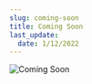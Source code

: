 ```yaml
---
slug: coming-soon
title: Coming Soon
last_update:
  date: 1/12/2022
---
```


![Coming Soon](@site/docs/assets/coming_soon.png)
